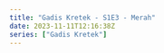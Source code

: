 ```yaml
---
title: "Gadis Kretek - S1E3 - Merah"
date: 2023-11-11T12:16:38Z
series: ["Gadis Kretek"]
---
```



<mux-player stream-type="on-demand"
  src="https://kp3d-my.sharepoint.com/personal/ryoo_kp3d_onmicrosoft_com/_layouts/15/download.aspx?share=EehdBZEQu5VKvlTaXfiNgoEB5rQS2dC1uPXdidvYB5nZLw" prefer-playback="mse" controls>
  </mux-player>
  
  
  <script src="https://cdn.jsdelivr.net/npm/@mux/mux-player"></script>
  
 <script type="application/ld+json">
 {
  "@context": "https://schema.org/",
  "@type": "VideoObject",
  "name": "Gadis Kretek - S1E3 - Merah",
  "contentUrl": "https://stream.mux.com/02QNWC6b8aB42r4HYZqBwBDqeh6gtyg2C01801VXgdS9jA.m3u8",
  "thumbnailUrl": "https://www.themoviedb.org/t/p/original/bGn7dGysvut3RzbwcTupisAYElN.jpg?width=314&fit_mode=preserve&time=25",
  "uploadDate": "2023-11-11T12:16:38Z",
}

</script>

